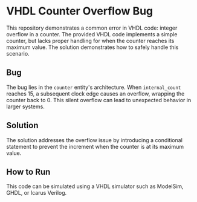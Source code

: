 # VHDL Counter Overflow Bug
This repository demonstrates a common error in VHDL code: integer overflow in a counter.  The provided VHDL code implements a simple counter, but lacks proper handling for when the counter reaches its maximum value.  The solution demonstrates how to safely handle this scenario.

## Bug
The bug lies in the `counter` entity's architecture.  When `internal_count` reaches 15, a subsequent clock edge causes an overflow, wrapping the counter back to 0. This silent overflow can lead to unexpected behavior in larger systems.

## Solution
The solution addresses the overflow issue by introducing a conditional statement to prevent the increment when the counter is at its maximum value.

## How to Run
This code can be simulated using a VHDL simulator such as ModelSim, GHDL, or Icarus Verilog.
